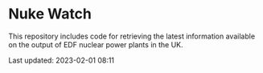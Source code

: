 # Nuke Watch

This repository includes code for retrieving the latest information available on the output of EDF nuclear power plants in the UK.

Last updated: 2023-02-01 08:11